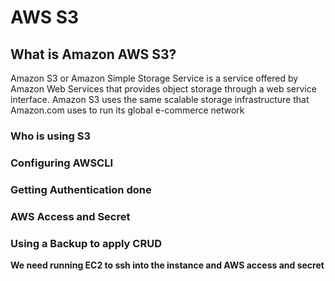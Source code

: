 # AWS S3

## What is Amazon AWS S3?
Amazon S3 or Amazon Simple Storage Service is a service offered by Amazon Web Services that provides object storage through a web service interface. Amazon S3 uses the same scalable storage infrastructure that Amazon.com uses to run its global e-commerce network
### Who is using S3 
### Configuring AWSCLI
### Getting Authentication done 
### AWS Access and Secret 
### Using a Backup to apply CRUD 

**We need running EC2 to ssh into the instance and AWS access and secret**
